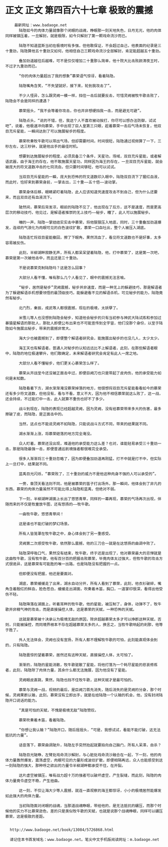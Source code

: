 # 正文 正文 第四百六十七章 极致的震撼
        最新网址：www.badaoge.net
          陆隐如今的肉体力量就像那个闭眼的战魂，睁眼那一刻天地失色，日月无光，他的肉体同样被镇压着，一旦解封，就是极限，如今只解封了第一颗戏命流沙而已。
      
          陆隐不知道蓝斯当初在极境时有多强，但他敢保证，不会超过自己，他表面的纪录是三十重劲，陆隐算他五十重劲又如何，他相信自己三颗戏命流沙全部解封，肯定能超越五十重劲。
      
          叠加劲道越往后越难，可不是仅仅增加二十重那么简单，他十院大比击败颜清夜王时，不过才九重劲而已。
      
          “你的肉体力量超出了我的想象”慕荣语气惊讶，看着陆隐。
      
          陆隐嘴角含笑，“不失望就好，接下来，轮到我攻击了”。
      
          不少人怪异，怎么跟灵阙一模一样，挡住一击后就要反击，可惜灵阙被牧牛歌击败了，陆隐会不会是同样的遭遇？
      
          慕荣摇头，“我不会等着你攻击，你也并非想硬挡我一击，而是避无可避”。
      
          陆隐点头，“说的不错，但，我这个人不喜欢被动挨打，你尽可以想办法防御，试试吧”，说着，他极速冲向慕荣，手中出现了巨人皇第三只眼，趁着慕荣一击后气场未恢复，他双目充斥星能，一瞬间达到了可以施展秘步的程度。
      
          慕荣吹奏牧牛歌可以带出气场，但却需要时间，时间很短，陆隐通过视频算了一下，三秒左右，这三秒钟，就是他出手的最佳时机。
      
          想要到达施展秘步的程度，必须具备三个条件，天星功，场域，双目充斥星能，或者解语武器，由于海王的存在，他不敢施展天星功，同样因为海王的存在，一旦双目充斥星能，就会被庞大的符文道数冲击的七窍流血，但只要时间够短，他可以试试。
      
          当双目充斥星能的一瞬，庞大到恐怖的符文道数印入眼中，陆隐双目流下了猩红血液，而此时，恰好来到慕荣身前，一掌击出，三十重——五十倍——波动掌。
      
          慕荣身体后移，眼睛紧盯着陆隐，此人应该知道凭速度攻击不到自己，但为什么还要来，而且双目还有血液流下。
      
          陡然间，慕荣后背发凉，眼前的陆隐不见了，他出现在了后方，这不是速度，而是更高层次的移动技巧，他见过，是解语者推崇的无上技巧——秘步，糟了，此人可以施展秘步。
      
          嘣的一声，陆隐一掌结结实实击中慕荣，将他狠狠压入地底，同时，三十重叠加劲道爆发，连续的气浪化为肉眼可见的白色波纹扩散，慕荣一口血吐出，整个人被压入湖底。
      
          陆隐连忙将双目星能撤回，擦了下眼角，果然流血了，看见符文道数也不是好事，太多容易被反伤。
      
          此刻，半柳湖畔寂静无声，所有人都呆呆望着陆隐，他，打中慕荣了，这是第一次吧，慕荣是第一次被他击中，而且还是三十重劲。
      
          不是说慕荣克制陆隐吗？这是怎么回事？
      
          大部分人看不懂，唯有那么几个人看见了，眼中的震撼无法言喻。
      
          “秘步，居然是秘步”灵阙震撼，秘步并非速度，而是一种无上的躲避技巧，那是解语者为了躲避解语杀机想要领悟的最顶级技巧，能躲避看不见的解语杀机，可见秘步的能力，陆隐竟然有秘步。
      
          北门烈，秦辰，成武等人都很震撼，现在的极境，太妖孽了。
      
          米雪儿等人也没想到陆隐会秘步，知道他会秘步的只有当初参与神武大陆试炼和参加过暴猿星解语的那批人，那批人即便公布出来也不可能宣传到全宇宙，他们没那个身份，以至于陆隐如今施展出秘步，带来的震撼非常大。
      
          海大少也被震撼到了，即便整个解语者研究会，能施展出秘步的也没几人，太少太少。
      
          海王天也有解语者，普通人对秘步的认知远远比不上解语者，此刻，在那些解语者眼中，陆隐的地位极速攀升，他们敢确定，未来解语者研究会肯定有此人一席之地。
      
          大部分人看不懂秘步，他们更关心慕荣怎么样了。
      
          慕荣从开战至今还没被正面击中过，即便巨阙刀也只是带起了皮肉伤，他的承受能力如何是未知数。
      
          陆隐看着下方，湖水渐渐淹没慕荣掉落的地方，他很想将双目充斥星能看看如今的慕荣还有多少符文道数，但他没有，看与不看，意义不大，因为他不相信慕荣就这么败了，这一战，还会持续，不过能打中一击，此人就算不重伤也好不了多少。
      
          战斗到现在，陆隐的表现已经超越灵阙，因为灵阙，没有给慕荣带来多大的伤害，最多擦破了皮，而陆隐，是正面击中的。
      
          当然，这点也不能说灵阙不如陆隐，只能说战斗方式不同，带来的结果就不同。
      
          湖水渐渐上涨，将慕荣砸落的地方完全淹没。
      
          众人盯着，慕荣还没出现，难道他的承受能力这么差？也对，谁能轻易承受三十重劲一击，那是陆隐最强一击，即便普通巡航境强者都很难完全承受。
      
          很多人渐渐将三十重劲忽略了，因为即便叠加劲道再刚猛，打不中就是打不中，但实际上一旦打中，结果就不同。
      
          蓝禹目光闪烁，“慕荣败了，三十重劲的威力不是他这种肉身不强的人可以承受的”。
      
          一旁，章顶天看法则不同，他是被慕荣的笛子打出场外，那一瞬间，他体会到了非凡的东西，慕荣的肉体力量虽然不可能比得上陆隐和蓝禹，但绝对不弱。
      
          下一刻，半柳湖畔湖面上长出了悠悠青草，同样的一幕再现，慕荣的气场再次出现，伴随而来的不仅是牧童放牛图，还有悠扬的——牧牛歌。
      
          一曲牧牛歌，悠悠青草间！
      
          这是谁也不能打破的梦幻场景。
      
          所有人皆笼罩在牧牛歌之中，身心体会到了另一重感受。
      
          灵阙第二次感受牧牛歌，依然那么震撼，他的三刀合一就是在这悠扬的曲调中败了。
      
          陆隐深呼吸口气，果然没有结束，牧牛歌，终于还是出现了，他对慕荣最大的忌惮就是这曲牧牛歌，没有牧牛歌，他有百分百的把握击败慕荣，毕竟肉体太过强大，但牧牛歌的攻击方式很诡异，这是慕荣有可能胜的唯一出路，也是陆隐没有把握的一点。
      
          但即便没有把握，他还是要面对。
      
          湖底，慕荣缓缓走了出来，湖水自动分开，所有人看到了慕荣，此刻，他衣衫破碎，嘴角含着殷红的鲜血，脸色苍白，缓缓走出湖面，吹奏着木笛，胸口，一道掌印很深，看得出他受伤不轻。
      
          陆隐降落在湖面上，听着耳畔的牧牛歌，他的星能，被压制了，身体，动弹不了，牧牛歌并非精气神的攻击，而是直接操控人体，这是慕荣的天赋，一种恐怖的天赋。
      
          这就是慕荣被十决承认为极境无敌的原因，除非超越慕荣太多才可以挣断这种天赋，否则，只能被操控，而同境界根本不存在超越慕荣太多的人，换言之，当牧牛歌响起的刹那，他等于胜了。
      
          外人无法体会，灵阙也没有宣扬，所有人都不理解牧牛歌的可怕，此刻能直观体会到的，只有陆隐。
      
          陆隐震惊的望着慕荣，居然还有这种天赋，直接操控人体，太可怕了。
      
          渐渐的，陆隐的星能消散，牧牛歌驱散了星能，将他打落为一个耗尽星能的悲哀修炼者，此刻，陆隐除了肉体力量，其余什么都无法施展，因为他没有了星能。
      
          灵阙眼皮直跳，果然，陆隐也挡不住牧牛歌，这种天赋才是最可怕的。
      
          慕荣与灵阙一战，视频的最后，是巨阙刀首先消失，随后消失的是灵阙的分身，那个时候，灵阙果断认输，此刻，慕荣没有立即出手，就是在给陆隐一个认输的机会，他，没有封闭陆隐开口说话的能力。
      
          “真是可怕的天赋，不愧是极境无敌”陆隐赞叹。
      
          慕荣吹奏着木笛，看着陆隐。
      
          “你想让我认输？”陆隐开口，随后摇摇头，“可是，我想试试，看能不能打破，这无法抵抗的力量”。
      
          话音落下，慕荣曲调陡升，陆隐左手突然抬起就要拍向自己脑门，所有人呆滞，自杀？
      
          陆隐目光陡睁，左臂处戏命流沙解封，与心脏处戏命流沙融合在一起，下一刻，他的肉体力量轰然爆发，震荡虚空，肉眼可见的力量形成波纹扩散，即便相隔再远，众人也能感受到这一刻陆隐的强大，那种呼之欲出的力量令半柳湖畔都承受不住，在开裂。
      
          这片虚空被镇压，唯有战力超十万的强者可以破坏虚空，产生裂缝，而此刻，陆隐的肉体力量竟令虚空不稳，产生扭曲。
      
          这一刻，不仅让海大少等人震撼，就连一直观察的海王都惊讶，小小的极境居然能爆发如此强大的肉体力量。
      
          当初陆隐面对闭眼的战魂，当那道战魂睁眼，带给他的，是无法抵抗的碾压，而那个时候他的实力不比慕荣逊色，差的只是类似牧牛歌的天赋，也就是说那个战魂睁眼，同样可以碾压慕荣，这是极致的差距。
      
      
      http://www.badaoge.net/book/13084/5726868.html
      
      请记住本书首发域名：www.badaoge.net。笔尖中文手机版阅读网址：m.badaoge.net